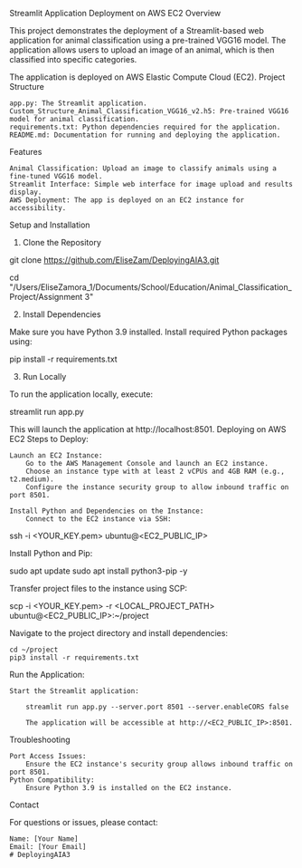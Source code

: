 Streamlit Application Deployment on AWS EC2
Overview

This project demonstrates the deployment of a Streamlit-based web application for animal classification using a pre-trained VGG16 model. The application allows users to upload an image of an animal, which is then classified into specific categories.

The application is deployed on AWS Elastic Compute Cloud (EC2).
Project Structure

    app.py: The Streamlit application.
    Custom_Structure_Animal_Classification_VGG16_v2.h5: Pre-trained VGG16 model for animal classification.
    requirements.txt: Python dependencies required for the application.
    README.md: Documentation for running and deploying the application.

Features

    Animal Classification: Upload an image to classify animals using a fine-tuned VGG16 model.
    Streamlit Interface: Simple web interface for image upload and results display.
    AWS Deployment: The app is deployed on an EC2 instance for accessibility.

Setup and Installation
1. Clone the Repository

git clone https://github.com/EliseZam/DeployingAIA3.git

cd "/Users/EliseZamora_1/Documents/School/Education/Animal_Classification_Project/Assignment 3"

2. Install Dependencies

Make sure you have Python 3.9 installed. Install required Python packages using:

pip install -r requirements.txt

3. Run Locally

To run the application locally, execute:

streamlit run app.py

This will launch the application at http://localhost:8501.
Deploying on AWS EC2
Steps to Deploy:

    Launch an EC2 Instance:
        Go to the AWS Management Console and launch an EC2 instance.
        Choose an instance type with at least 2 vCPUs and 4GB RAM (e.g., t2.medium).
        Configure the instance security group to allow inbound traffic on port 8501.

    Install Python and Dependencies on the Instance:
        Connect to the EC2 instance via SSH:

ssh -i <YOUR_KEY.pem> ubuntu@<EC2_PUBLIC_IP>

Install Python and Pip:

sudo apt update
sudo apt install python3-pip -y

Transfer project files to the instance using SCP:

scp -i <YOUR_KEY.pem> -r <LOCAL_PROJECT_PATH> ubuntu@<EC2_PUBLIC_IP>:~/project

Navigate to the project directory and install dependencies:

    cd ~/project
    pip3 install -r requirements.txt

Run the Application:

    Start the Streamlit application:

        streamlit run app.py --server.port 8501 --server.enableCORS false

        The application will be accessible at http://<EC2_PUBLIC_IP>:8501.

Troubleshooting

    Port Access Issues:
        Ensure the EC2 instance's security group allows inbound traffic on port 8501.
    Python Compatibility:
        Ensure Python 3.9 is installed on the EC2 instance.

Contact

For questions or issues, please contact:

    Name: [Your Name]
    Email: [Your Email]
    # DeployingAIA3
